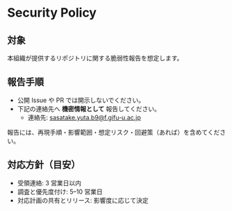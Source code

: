 # Security Policy

## 対象
本組織が提供するリポジトリに関する脆弱性報告を想定します。

## 報告手順
- 公開 Issue や PR では開示しないでください。
- 下記の連絡先へ **機密情報として** 報告してください。
  - 連絡先: sasatake.yuta.b9@f.gifu-u.ac.jp

報告には、再現手順・影響範囲・想定リスク・回避策（あれば）を含めてください。

## 対応方針（目安）
- 受領連絡: 3 営業日以内
- 調査と優先度付け: 5–10 営業日
- 対応計画の共有とリリース: 影響度に応じて決定
